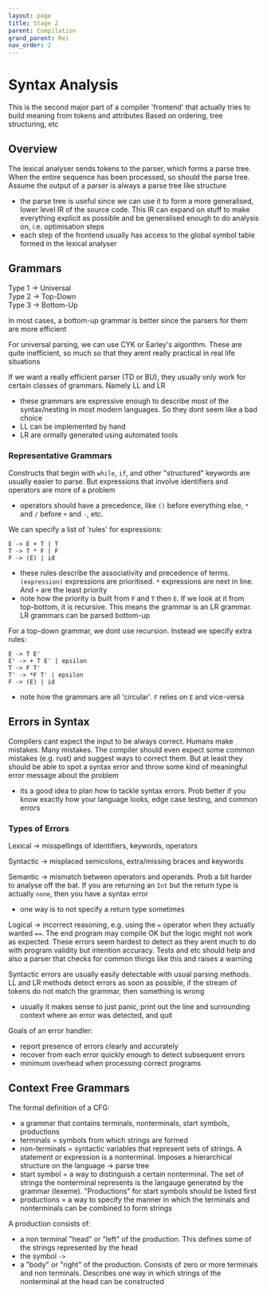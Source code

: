 ```yaml
---
layout: page
title: Stage 2
parent: Compilation
grand_parent: Rei
nav_order: 2
---
```


# Syntax Analysis

This is the second major part of a compiler 'frontend' that actually tries to build meaning from tokens and attributes
Based on ordering, tree structuring, etc

## Overview

The lexical analyser sends tokens to the parser, which forms a parse tree. When the entire sequence has been processed, so should the parse tree. Assume the output of a parser is always a parse tree like structure
- the parse tree is useful since we can use it to form a more generalised, lower level IR of the source code. This IR can expand on stuff to make everything explicit as possible and be generalised enough to do analysis on, i.e. optimisation steps
- each step of the frontend usually has access to the global symbol table formed in the lexical analyser

## Grammars

Type 1 -> Universal \
Type 2 -> Top-Down \
Type 3 -> Bottom-Up

In most cases, a bottom-up grammar is better since the parsers for them are more efficient

For universal parsing, we can use CYK or Earley's algorithm. These are quite inefficient, so much so that they arent really practical in real life situations

If we want a really efficient parser (TD or BU), they usually only work for certain classes of grammars. Namely LL and LR
- these grammars are expressive enough to describe most of the syntax/nesting in most modern languages. So they dont seem like a bad choice
- LL can be implemented by hand
- LR are ormally generated using automated tools

### Representative Grammars

Constructs that begin with `while`, `if`, and other "structured" keywords are usually easier to parse. But expressions that involve identifiers and operators are more of a problem
- operators should have a precedence, like `()` before everything else, `*` and `/` before `+` and `-`, etc.

We can specify a list of 'rules' for expressions:

```
E -> E + T | T
T -> T * F | F
F -> (E) | id
```

- these rules describe the associativity and precedence of terms. `(expression)` expressions are prioritised. `*` expressions are next in line. And `+` are the least priority
- note how the priority is built from `F` and `T` then `E`. If we look at it from top-bottom, it is recursive. This means the grammar is an LR grammar. LR grammars can be parsed bottom-up

For a top-down grammar, we dont use recursion. Instead we specify extra rules:
```
E -> T E'
E' -> + T E' | epsilon
T -> F T'
T' -> *F T' | epsilon
F -> (E) | id 
```

- note how the grammars are all 'circular'. `F` relies on `E` and vice-versa

## Errors in Syntax

Compilers cant expect the input to be always correct. Humans make mistakes. Many mistakes. The compiler should even expect some common mistakes (e.g. rust) and suggest ways to correct them. But at least they should be able to spot a syntax error and throw some kind of meaningful error message about the problem

- its a good idea to plan how to tackle syntax errors. Prob better if you know exactly how your language looks, edge case testing, and common errors

### Types of Errors

Lexical -> misspellings of identifiers, keywords, operators

Syntactic -> misplaced semicolons, extra/missing braces and keywords

Semantic -> mismatch between operators and operands. Prob a bit harder to analyse off the bat. If you are returning an `Int` but the return type is actually `none`, then you have a syntax error
- one way is to not specify a return type sometimes

Logical -> incorrect reasoning, e.g. using the `=` operator when they actually wanted `==`. The end program may compile OK but the logic might not work as expected. These errors seem hardest to detect as they arent much to do with program validity but intention accuracy. Tests and etc should help and also a parser that checks for common things like this and raises a warning

Syntactic errors are usually easily detectable with usual parsing methods. LL and LR methods detect errors as soon as possible, if the stream of tokens do not match the grammar, then something is wrong
- usually it makes sense to just panic, print out the line and surrounding context where an error was detected, and quit

Goals of an error handler:
- report presence of errors clearly and accurately
- recover from each error quickly enough to detect subsequent errors
- minimum overhead when processing correct programs

## Context Free Grammars

The formal definition of a CFG:
- a grammar that contains terminals, nonterminals, start symbols, productions
- terminals = symbols from which strings are formed
- non-terminals = syntactic variables that represent sets of strings. A statement or expression is a nonterminal. Imposes a hierarchical structure on the language -> parse tree
- start symbol = a way to distinguish a certain nonterminal. The set of strings the nonterminal represents is the langauge generated by the grammar (lexeme). "Productions" for start symbols should be listed first
- productions = a way to specify the manner in which the terminals and nonterminals can be combined to form strings

A production consists of:
- a non terminal "head" or "left" of the production. This defines some of the strings represented by the head
- the symbol `->`
- a "body" or "right" of the production. Consists of zero or more terminals and non terminals. Describes one way in which strings of the nonterminal at the head can be constructed



